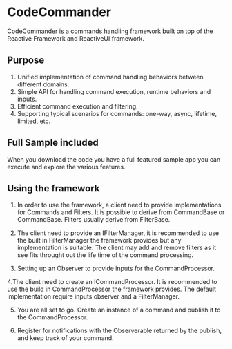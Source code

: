 # CodeCommander

CodeCommander is a commands handling framework built on top of the Reactive Framework and 
ReactiveUI framework. 

## Purpose

1.  Unified implementation of command handling behaviors between different domains. 
2.  Simple API for handling command execution, runtime behaviors and inputs. 
3.  Efficient command execution and filtering. 
4.  Supporting typical scenarios for commands: one-way, async, lifetime, limited, etc. 

## Full Sample included

When you download the code you have a full featured sample app you can execute and explore the various features.

## Using the framework

1. In order to use the framework, a client need to provide implementations for Commands 
and Filters.  It is possible to derive from CommandBase or CommandBase<T>.  Filters 
usually derive from FilterBase. 

2. The client need to provide an IFilterManager, it is recommended to use the built in 
FilterManager the framework provides but any implementation is suitable. 
The client may add and remove filters as it see fits throught out the life time of the 
command processing. 

3. Setting up an Observer to provide inputs for the CommandProcessor.  

4.The client need to create an ICommandProcessor. It is recommended to use the build in 
CommandProcessor the framework provides. The default implementation require inputs 
observer and a FilterManager. 

5. You are all set to go. Create an instance of a command and publish it to the 
CommandProcessor. 

6. Register for notifications with the Observerable returned by the publish, and keep track of 
your command. 
 

